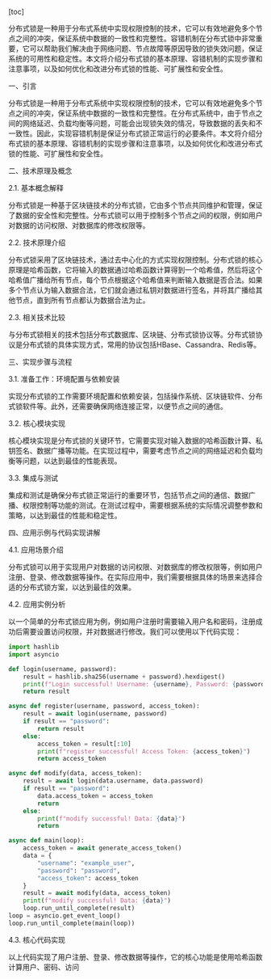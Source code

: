 
[toc]                    
                
                
分布式锁是一种用于分布式系统中实现权限控制的技术，它可以有效地避免多个节点之间的冲突，保证系统中数据的一致性和完整性。容错机制在分布式锁中非常重要，它可以帮助我们解决由于网络问题、节点故障等原因导致的锁失效问题，保证系统的可用性和稳定性。本文将介绍分布式锁的基本原理、容错机制的实现步骤和注意事项，以及如何优化和改进分布式锁的性能、可扩展性和安全性。

一、引言

分布式锁是一种用于分布式系统中实现权限控制的技术，它可以有效地避免多个节点之间的冲突，保证系统中数据的一致性和完整性。在分布式系统中，由于节点之间的网络延迟、负载均衡等问题，可能会出现锁失效的情况，导致数据的丢失和不一致性。因此，实现容错机制是保证分布式锁正常运行的必要条件。本文将介绍分布式锁的基本原理、容错机制的实现步骤和注意事项，以及如何优化和改进分布式锁的性能、可扩展性和安全性。

二、技术原理及概念

2.1. 基本概念解释

分布式锁是一种基于区块链技术的分布式锁，它由多个节点共同维护和管理，保证了数据的安全性和完整性。分布式锁可以用于控制多个节点之间的权限，例如用户对数据的访问权限、对数据库的修改权限等。

2.2. 技术原理介绍

分布式锁采用了区块链技术，通过去中心化的方式实现权限控制。分布式锁的核心原理是哈希函数，它将输入的数据通过哈希函数计算得到一个哈希值，然后将这个哈希值广播给所有节点，每个节点根据这个哈希值来判断输入数据是否合法。如果多个节点认为输入数据合法，它们就会通过私钥对数据进行签名，并将其广播给其他节点，直到所有节点都认为数据合法为止。

2.3. 相关技术比较

与分布式锁相关的技术包括分布式数据库、区块链、分布式锁协议等。分布式锁协议是分布式锁的具体实现方式，常用的协议包括HBase、Cassandra、Redis等。

三、实现步骤与流程

3.1. 准备工作：环境配置与依赖安装

实现分布式锁的工作需要环境配置和依赖安装，包括操作系统、区块链软件、分布式锁软件等。此外，还需要确保网络连接正常，以便节点之间的通信。

3.2. 核心模块实现

核心模块实现是分布式锁的关键环节，它需要实现对输入数据的哈希函数计算、私钥签名、数据广播等功能。在实现过程中，需要考虑节点之间的网络延迟和负载均衡等问题，以达到最佳的性能表现。

3.3. 集成与测试

集成和测试是确保分布式锁正常运行的重要环节，包括节点之间的通信、数据广播、权限控制等功能的测试。在测试过程中，需要根据系统的实际情况调整参数和策略，以达到最佳的性能和稳定性。

四、应用示例与代码实现讲解

4.1. 应用场景介绍

分布式锁可以用于实现用户对数据的访问权限、对数据库的修改权限等，例如用户注册、登录、修改数据等操作。在实际应用中，我们需要根据具体的场景来选择合适的分布式锁方案，以达到最佳的效果。

4.2. 应用实例分析

以一个简单的分布式锁应用为例，例如用户注册时需要输入用户名和密码，注册成功后需要设置访问权限，并对数据进行修改。我们可以使用以下代码实现：

```python
import hashlib
import asyncio

def login(username, password):
    result = hashlib.sha256(username + password).hexdigest()
    print(f"Login successful! Username: {username}, Password: {password}")
    return result

async def register(username, password, access_token):
    result = await login(username, password)
    if result == "password":
        return result
    else:
        access_token = result[:10]
        print(f"register successful! Access Token: {access_token}")
        return access_token

async def modify(data, access_token):
    result = await login(data.username, data.password)
    if result == "password":
        data.access_token = access_token
        return
    else:
        print(f"modify successful! Data: {data}")
        return

async def main(loop):
    access_token = await generate_access_token()
    data = {
        "username": "example_user",
        "password": "password",
        "access_token": access_token
    }
    result = await modify(data, access_token)
    print(f"modify successful! Data: {data}")
    loop.run_until_complete(result)
loop = asyncio.get_event_loop()
loop.run_until_complete(main(loop))
```

4.3. 核心代码实现

以上代码实现了用户注册、登录、修改数据等操作，它的核心功能是使用哈希函数计算用户、密码、访问

